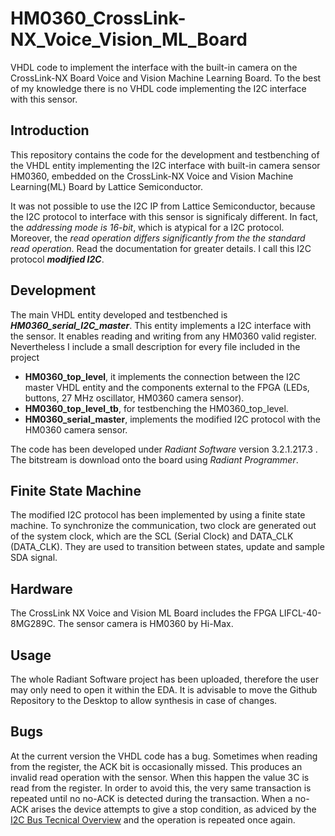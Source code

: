 # HM0360_CrossLink-NX_Voice_Vision_ML_Board

VHDL code to implement the interface with the built-in camera on the CrossLink-NX Board Voice and Vision Machine Learning Board. To the best of my knowledge there is no VHDL code implementing the I2C interface with this sensor.


## Introduction

This repository contains the code for the development and testbenching of the VHDL entity implementing the I2C interface with built-in camera sensor HM0360, embedded on the CrossLink-NX Voice and Vision Machine Learning(ML) Board by Lattice Semiconductor.

It was not possible to use the I2C IP from Lattice Semiconductor, because the I2C protocol to interface with this sensor is significaly different. In fact, the *addressing mode is 16-bit*, which is atypical for a I2C protocol. Moreover, the *read operation differs significantly from the the standard read operation*. Read the documentation for greater details. I call this I2C protocol ***modified I2C***.

## Development

The main VHDL entity developed and testbenched is ***HM0360_serial_I2C_master***. This entity implements a I2C interface with the sensor. It enables reading and writing from any HM0360 valid register. Nevertheless I include a small description for every file included in the project

* **HM0360_top_level**, it implements the connection between the I2C master VHDL entity and the components external to the FPGA (LEDs, buttons, 27 MHz oscillator, HM0360 camera sensor).
* **HM0360_top_level_tb**, for testbenching the HM0360_top_level.
* **HM0360_serial_master**, implements the modified I2C protocol with the HM0360 camera sensor.

The code has been developed under *Radiant Software* version 3.2.1.217.3 . The bitstream is download onto the board using *Radiant Programmer*.

## Finite State Machine

The modified I2C protocol has been implemented by using a finite state machine. To synchronize the communication, two clock are generated out of the system clock, which are the SCL (Serial Clock) and DATA_CLK (DATA_CLK). They are used to transition between states, update and sample SDA signal.

## Hardware

The CrossLink NX Voice and Vision ML Board includes the FPGA LIFCL-40-8MG289C. The sensor camera is HM0360 by Hi-Max.

## Usage

The whole Radiant Software project has been uploaded, therefore the user may only need to open it within the EDA. It is advisable to move the Github Repository to the Desktop to allow synthesis in case of changes.

## Bugs

At the current version the VHDL code has a bug. Sometimes when reading from the register, the ACK bit is occasionally missed. This produces an invalid read operation with the sensor. When this happen the value 3C is read from the register. In order to avoid this, the very same transaction is repeated until no no-ACK is detected during the transaction. When a no-ACK arises the device attempts to give a stop condition, as adviced by the [I2C Bus Tecnical Overview](https://www.esacademy.com/en/library/technical-articles-and-documents/miscellaneous/i2c-bus) and the operation is repeated once again.

